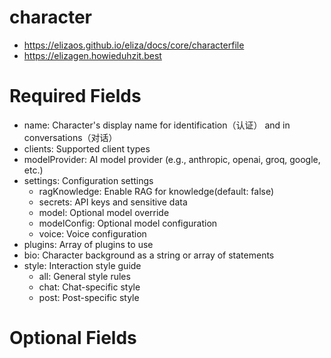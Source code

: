 # character

- https://elizaos.github.io/eliza/docs/core/characterfile
- https://elizagen.howieduhzit.best

# Required Fields

- name: Character's display name for identification（认证） and in conversations（对话）
- clients: Supported client types
- modelProvider: AI model provider (e.g., anthropic, openai, groq, google, etc.)
- settings: Configuration settings
  - ragKnowledge: Enable RAG for knowledge(default: false)
  - secrets: API keys and sensitive data
  - model: Optional model override
  - modelConfig: Optional model configuration
  - voice: Voice configuration
- plugins: Array of plugins to use
- bio: Character background as a string or array of statements
- style: Interaction style guide
  - all: General style rules
  - chat: Chat-specific style
  - post: Post-specific style

# Optional Fields
